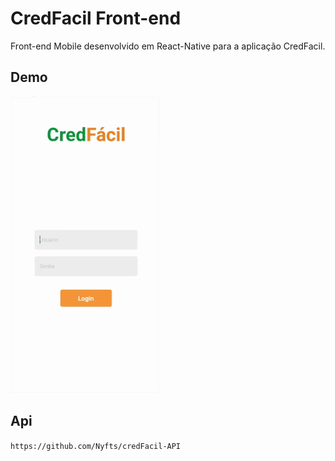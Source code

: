 # CredFacil Front-end

Front-end Mobile desenvolvido em React-Native para a aplicação CredFacil.

## Demo

![](sample.gif)

## Api
```https://github.com/Nyfts/credFacil-API```

